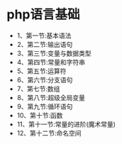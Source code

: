 # php语言基础
* 1、第一节:基本语法
* 2、第二节:输出语句
* 3、第三节:变量与数据类型
* 4、第四节:常量和字符串
* 5、第五节:运算符
* 6、第六节:分支语句
* 7、第七节:数组
* 8、第八节:超级全局变量
* 9、第九节:循环语句
* 10、第十节:函数
* 11、第十一节:常量的进阶(魔术常量)
* 12、第十二节:命名空间